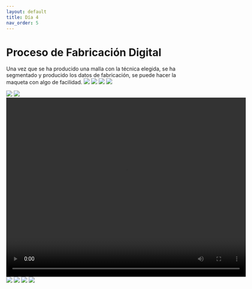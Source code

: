 ```yaml
---
layout: default
title: Día 4
nav_order: 5
---
```

# Proceso de Fabricación Digital

Una vez que se ha producido una malla con la técnica elegida, se ha segmentado y producido los datos de fabricación, se puede hacer la maqueta con algo de facilidad. 
![](../img/f8.JPG)
![](../img/f9.JPG)
![](../img/f10.JPG)
![](../img/f11.JPG)

![](../img/f1.jpeg)
![](../img/f1a.jpeg)
<video width="640" height="480" controls>
  <source src="../img/f2.MP4" type="video/mp4">
 Your browser does not support the video tag.
</video>
![](../img/f3.JPEG)
![](../img/f4.JPEG)
![](../img/f5.JPEG)
![](../img/f7.JPEG)




